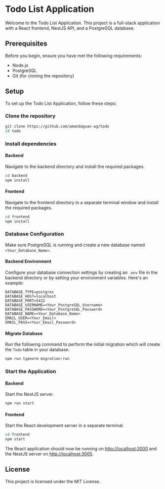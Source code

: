 # Todo List Application

Welcome to the Todo List Application. This project is a full-stack application with a React frontend, NestJS API, and a PostgreSQL database.

## Prerequisites

Before you begin, ensure you have met the following requirements:

- Node.js 
- PostgreSQL
- Git (for cloning the repository)

## Setup

To set up the Todo List Application, follow these steps:

### Clone the repository

```sh
git clone https://github.com/amandaguan-ag/todo
cd todo
```

### Install dependencies

#### Backend

Navigate to the backend directory and install the required packages.

```sh
cd backend
npm install
```

#### Frontend

Navigate to the frontend directory in a separate terminal window and install the required packages.

```sh
cd frontend
npm install
```

### Database Configuration

Make sure PostgreSQL is running and create a new database named `<Your_Database_Name>`.

#### Backend Environment

Configure your database connection settings by creating an `.env` file in the backend directory or by setting your environment variables. Here's an example:

```plaintext
DATABASE_TYPE=postgres
DATABASE_HOST=localhost
DATABASE_PORT=5432
DATABASE_USERNAME=<Your_PostgreSQL_Username>
DATABASE_PASSWORD=<Your_PostgreSQL_Password>
DATABASE_NAME=<Your_Database_Name>
EMAIL_USER=<Your_Email>
EMAIL_PASS=<Your_Email_Password>
```

#### Migrate Database

Run the following command to perform the initial migration which will create the `Todo` table in your database.

```sh
npm run typeorm migration:run
```

### Start the Application

#### Backend

Start the NestJS server.

```sh
npm run start
```

#### Frontend

Start the React development server in a separate terminal.

```sh
cd frontend
npm start
```

The React application should now be running on [http://localhost:3000](http://localhost:3000) and the NestJS server on [http://localhost:3005](http://localhost:3005).

## License

This project is licensed under the MIT License.

